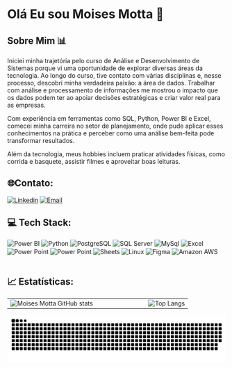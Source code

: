 # Olá  Eu sou Moises Motta 👋

## Sobre Mim 📊

Iniciei minha trajetória pelo curso de Análise e Desenvolvimento de Sistemas porque vi uma oportunidade de explorar diversas áreas da tecnologia. Ao longo do curso, tive contato com várias disciplinas e, nesse processo, descobri minha verdadeira paixão: a área de dados. Trabalhar com análise e processamento de informações me mostrou o impacto que os dados podem ter ao apoiar decisões estratégicas e criar valor real para as empresas.

Com experiência em ferramentas como SQL, Python, Power BI e Excel, comecei minha carreira no setor de planejamento, onde pude aplicar esses conhecimentos na prática e perceber como uma análise bem-feita pode transformar resultados.

Além da tecnologia, meus hobbies incluem praticar atividades físicas, como corrida e basquete, assistir filmes e aproveitar boas leituras.

## 🌐Contato:

[![Linkedin](https://img.shields.io/badge/LinkedIn-0077B5?style=for-the-badge&logo=linkedin&logoColor=white)](https://www.linkedin.com/in/moises-motta-9a484a1a2/)
[![Email](https://img.shields.io/badge/Gmail-D14836?style=for-the-badge&logo=gmail&logoColor=white)](mailto:moisemotta7@gmail.com)



## 💻 Tech Stack:
<div style="display: inline_block"></>
  <img align="center" alt="Power BI" src="https://img.shields.io/badge/PowerBI-F2C811?style=for-the-badge&logo=Power%20BI&logoColor=white" />
    <img align="center" alt="Python" src="https://img.shields.io/badge/Python-14354C?style=for-the-badge&logo=python&logoColor=white" />
      <img align="center" alt="PostgreSQL" src="https://img.shields.io/badge/PostgreSQL-316192?style=for-the-badge&logo=postgresql&logoColor=white" />
        <img align="center" alt="SQL Server" src="https://img.shields.io/badge/Microsoft_SQL_Server-CC2927?style=for-the-badge&logo=microsoft-sql-server&logoColor=white" />
          <img align="center" alt="MySql" src="https://img.shields.io/badge/MySQL-005C84?style=for-the-badge&logo=mysql&logoColor=white" />
            <img align="center" alt="Excel" src="https://img.shields.io/badge/Microsoft_Excel-217346?style=for-the-badge&logo=microsoft-excel&logoColor=white" />
              <img align="center" alt="Power Point" src="https://img.shields.io/badge/Microsoft_PowerPoint-B7472A?style=for-the-badge&logo=microsoft-powerpoint&logoColor=white" />
                <img align="center" alt="Power Point" src="https://img.shields.io/badge/Microsoft_PowerPoint-B7472A?style=for-the-badge&logo=microsoft-powerpoint&logoColor=white" />
                  <img align="center" alt="Sheets" src="https://img.shields.io/badge/Google%20Sheets-34A853?style=for-the-badge&logo=google-sheets&logoColor=white" />
                            <img align="center" alt="Linux" src="https://img.shields.io/badge/Linux-FCC624?style=for-the-badge&logo=linux&logoColor=black" />
                              <img align="center" alt="Figma" src="https://img.shields.io/badge/Figma-F24E1E?style=for-the-badge&logo=figma&logoColor=white" />
                                  <img align="center" alt="Amazon AWS" src="https://img.shields.io/badge/Amazon_AWS-232F3E?style=for-the-badge&logo=amazon-aws&logoColor=white" />
</div> <br>

## 📈 Estatísticas:
<table>
  <tr>
    <td style="padding-right: 120px;">
      <img src="https://github-readme-stats.vercel.app/api?username=MoisesMotta&show_icons=true&bg_color=000000&title_color=1E90FF&text_color=1E90FF&locale=pt-br" alt="Moises Motta GitHub stats" />
    </td>
    <td>
      <img src="https://github-readme-stats.vercel.app/api/top-langs/?username=MoisesMotta&show_icons=true&bg_color=000000&title_color=1E90FF&text_color=1E90FF&locale=pt-br&layout=compact" alt="Top Langs" />
    </td>
  </tr>
</table>

<picture>
  <source media="(prefers-color-scheme: dark)" srcset="https://raw.githubusercontent.com/MoisesMotta/MoisesMotta/output/github-contribution-grid-snake-dark.svg">
  <source media="(prefers-color-scheme: light)" srcset="https://raw.githubusercontent.com/MoisesMotta/MoisesMotta/output/github-contribution-grid-snake.svg">
  <img alt="github contribution grid snake animation" src="https://raw.githubusercontent.com/MoisesMotta/MoisesMotta/output/github-contribution-grid-snake.svg">
</picture>
<br><br>



